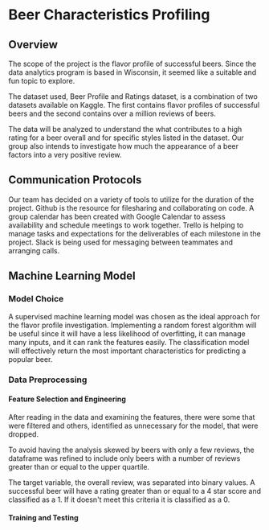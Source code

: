 
# Beer Characteristics Profiling 

## Overview

The scope of the project is the flavor profile of successful beers. Since the data analytics program is based in Wisconsin, it seemed like a suitable and fun topic to explore.

The dataset used, Beer Profile and Ratings dataset, is a combination of two datasets available on Kaggle. The first contains flavor profiles of successful beers and the second contains over a million reviews of beers.

The data will be analyzed to understand the what contributes to a high rating for a beer overall and for specific styles listed in the dataset. Our group also intends to investigate how much the appearance of a beer factors into a very positive review. 

## Communication Protocols

Our team has decided on a variety of tools to utilize for the duration of the project. Github is the resource for filesharing and collaborating on code. A group calendar has been created with Google Calendar to assess availability and schedule meetings to work together. Trello is helping to manage tasks and expectations for the deliverables of each milestone in the project. Slack is being used for messaging between teammates and arranging calls. 

## Machine Learning Model

### Model Choice 

A supervised machine learning model was chosen as the ideal approach for the flavor profile investigation. Implementing a random forest algorithm will be useful since it will have a less likelihood of overfitting, it can manage many inputs, and it can rank the features easily. The classification model will effectively return the most important characteristics for predicting a popular beer. 

### Data Preprocessing

#### Feature Selection and Engineering 

After reading in the data and examining the features, there were some that were filtered and others, identified as unnecessary for the model, that were dropped. 

To avoid having the analysis skewed by beers with only a few reviews, the dataframe was refined to include only beers with a number of reviews greater than or equal to the upper quartile.   

The target variable, the overall review, was separated into binary values. A successful beer will have a rating greater than or equal to a 4 star score and classified as a 1. If it doesn't meet this criteria it is classified as a 0. 

#### Training and Testing 

